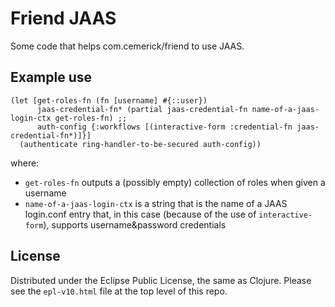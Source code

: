 # Friend JAAS

Some code that helps com.cemerick/friend to use JAAS.

## Example use

```cojure
(let [get-roles-fn (fn [username] #{::user})
      jaas-credential-fn* (partial jaas-credential-fn name-of-a-jaas-login-ctx get-roles-fn) ;; 
      auth-config {:workflows [(interactive-form :credential-fn jaas-credential-fn*)]}]
  (authenticate ring-handler-to-be-secured auth-config))
```
where:
* `get-roles-fn` outputs a (possibly empty) collection of roles when given a username
* `name-of-a-jaas-login-ctx` is a string that is the name of a JAAS login.conf entry
       that, in this case (because of the use of `interactive-form`), supports username&password credentials

## License

Distributed under the Eclipse Public License, the same as Clojure.
Please see the `epl-v10.html` file at the top level of this repo.